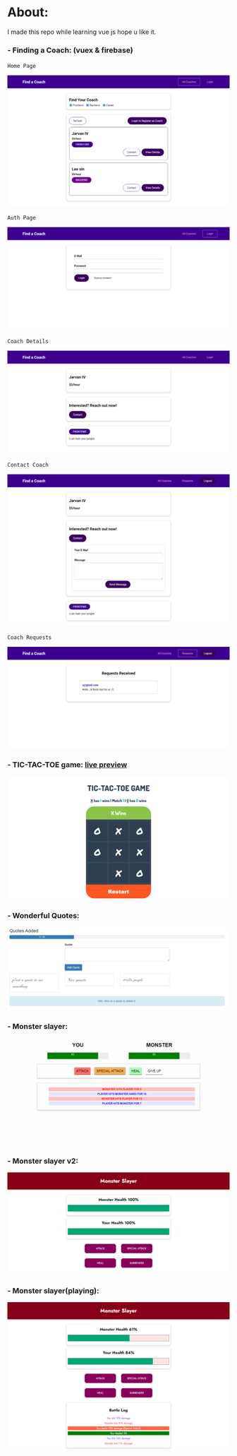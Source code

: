 # About:

I made this repo while learning vue js hope u like it.

### - Finding a Coach: (vuex & firebase)

`Home Page`

<img src="https://github.com/ELATTARIYassine/Vue-js-apps/blob/master/screenshots/home.png">

`Auth Page`

<img src="https://github.com/ELATTARIYassine/Vue-js-apps/blob/master/screenshots/auth.png">

`Coach Details`

<img src="https://github.com/ELATTARIYassine/Vue-js-apps/blob/master/screenshots/details.png">

`Contact Coach`

<img src="https://github.com/ELATTARIYassine/Vue-js-apps/blob/master/screenshots/contact.png">

`Coach Requests`

<img src="https://github.com/ELATTARIYassine/Vue-js-apps/blob/master/screenshots/requests.png">



### - TIC-TAC-TOE game: [live preview](https://tic-tac-toe-game-vue-js.firebaseapp.com/)

<img src="https://github.com/ELATTARIYassine/Vue-js-apps/blob/master/screenshots/TTO.png">

### - Wonderful Quotes:

<img src="https://github.com/ELATTARIYassine/Vue-js-apps/blob/master/screenshots/WQ.PNG">

### - Monster slayer:

<img src="https://github.com/ELATTARIYassine/Vue-js-apps/blob/master/screenshots/MonsterSlayer.png">

### - Monster slayer v2:

<img src="https://github.com/ELATTARIYassine/Vue-js-apps/blob/master/screenshots/msv2home.png">

### - Monster slayer(playing):

<img src="https://github.com/ELATTARIYassine/Vue-js-apps/blob/master/screenshots/msv2fight.png">
